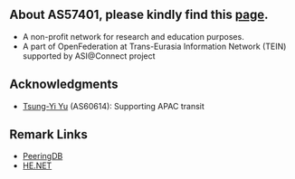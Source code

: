 ## About AS57401, please kindly find this [page](https://oftein.pwtsai.im).
* A non-profit network for research and education purposes.
* A part of OpenFederation at Trans-Eurasia Information Network (TEIN) supported by ASI@Connect project

## Acknowledgments
* [Tsung-Yi Yu](https://network.steveyi.net/) (AS60614): Supporting APAC transit

## Remark Links
* [PeeringDB](https://www.peeringdb.com/asn/57401/)  
* [HE.NET](https://bgp.he.net/AS57401)  

